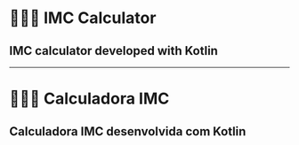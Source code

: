 # 🧍‍♂️🧮 IMC Calculator
## IMC calculator developed with Kotlin 
---
# 🧍‍♂️🧮 Calculadora IMC
## Calculadora IMC desenvolvida com Kotlin